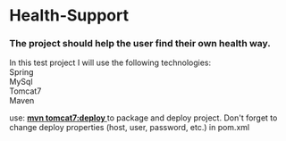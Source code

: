 # Health-Support

<h3>The project should help the user find their own health way.</h3>

In this test project I will use the following technologies:
</br> Spring
</br> MySql
</br> Tomcat7
</br> Maven</br>

use: <b><u> mvn tomcat7:deploy </u></b> to package and deploy project. Don't forget to change deploy properties (host, user, password, etc.) in pom.xml
